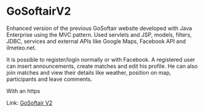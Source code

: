 # GoSoftairV2
Enhanced version of the previous GoSoftair website developed with Java Enterprise using the MVC pattern.
Used servlets and JSP, models, filters, JDBC, services and external APIs like Google Maps, Facebook API and ilmeteo.net.

It is possible to register/login normally or with Facebook. A registered user can insert announcements, create matches and edit his profile. He can also join matches and view their details like weather, position on map, participants and leave comments.

With an https

Link: [GoSoftair V2](http://sample-env.ww6fhipney.us-west-2.elasticbeanstalk.com/) 
